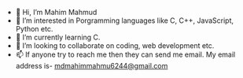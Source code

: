 - 👋 Hi, I’m Mahim Mahmud
- 👀 I’m interested in Porgramming languages like C, C++, JavaScript, Python etc.
- 🌱 I’m currently learning C.
- 💞️ I’m looking to collaborate on coding, web development etc.
- 📫  If anyone try to reach me then they can send me email. My email address is- mdmahimmahmu6244@gmail.com

<!---
mahimmahmud/mahimmahmud is a ✨ special ✨ repository because its `README.md` (this file) appears on your GitHub profile.
You can click the Preview link to take a look at your changes.
--->
